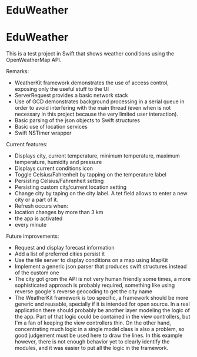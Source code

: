 # EduWeather

# EduWeather

This is a test project in Swift that shows weather conditions using the OpenWeatherMap API.


Remarks:

- WeatherKit framework demonstrates the use of access control, exposing only the useful stuff to the UI
- ServerRequest provides a basic network stack
- Use of GCD demonstrates background processing in a serial queue in order to avoid interfering with the main thread (even when is not necessary in this project because the very limited user interaction).
- Basic parsing of the json objects to Swift structures
- Basic use of location services
- Swift NSTimer wrapper


Current features:

- Displays city, current temperature, minimum temperature, maximum temperature, humidity and pressure
- Displays current conditions icon
- Toggle Celsius/Fahrenheit by tapping on the temperature label
- Persisting Celsius/Fahrenheit setting
- Persisting custom city/current location setting
- Change city by taping on the city label. A tet field allows to enter a new city or a part of it.
- Refresh occurs when:
- location changes by more than 3 km
- the app is activated
- every minute

Future improvements:

- Request and display forecast information
- Add a list of preferred cities persist it
- Use the tile server to display conditions on a map using MapKit
- Implement a generic json parser that produces swift structures instead of the custom one
- The city got grom the API is not very human friendly some times, a more sophisticated approach is probably required, something like using reverse google's reverse geocoding to get the city name
- The WeatherKit framework is too specific, a framework should be more generic and reusable, specially if it is intended for open source. In a real application there should probably be another layer modeling the logic of the app. Part of that logic could be contained in the view controllers, but I'm a fan of keeping the view controllers thin. On the other hand, concentrating much logic in a single model class is also a problem, so good judgement must be used here to draw the lines. In this example however, there is not enough behavior yet to clearly identify the modules, and it was easier to put all the logic in the framework.
